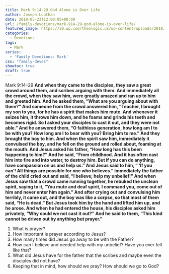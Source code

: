 ```yaml
---
title: Mark 9:14-29 God Alone is Over Life
author: Joseph Louthan
date: 2018-05-23T12:00:05+00:00
url: /family-devotions/mark-914-29-god-alone-is-over-life/
featured_image: https://i0.wp.com/theologic.us/wp-content/uploads/2018/05/img_1987.jpg?resize=820%2C312
categories:
  - Devotions
tags:
  - Mark
series:
  - 'Family Devotions: Mark'
css: "family-devos"
showtoc: true
draft: true
---
```

Mark 9:14–29 **And when they came to the disciples, they saw a great crowd around them, and scribes arguing with them. And immediately all the crowd, when they saw him, were greatly amazed and ran up to him and greeted him. And he asked them, “What are you arguing about with them?” And someone from the crowd answered him, “Teacher, I brought my son to you, for he has a spirit that makes him mute. And whenever it seizes him, it throws him down, and he foams and grinds his teeth and becomes rigid. So I asked your disciples to cast it out, and they were not able.” And he answered them, “O faithless generation, how long am I to be with you? How long am I to bear with you? Bring him to me.” And they brought the boy to him. And when the spirit saw him, immediately it convulsed the boy, and he fell on the ground and rolled about, foaming at the mouth. And Jesus asked his father, “How long has this been happening to him?” And he said, “From childhood. And it has often cast him into fire and into water, to destroy him. But if you can do anything, have compassion on us and help us.” And Jesus said to him, “ ‘If you can’! All things are possible for one who believes.” Immediately the father of the child cried out and said, “I believe; help my unbelief!” And when Jesus saw that a crowd came running together, he rebuked the unclean spirit, saying to it, “You mute and deaf spirit, I command you, come out of him and never enter him again.” And after crying out and convulsing him terribly, it came out, and the boy was like a corpse, so that most of them said, “He is dead.” But Jesus took him by the hand and lifted him up, and he arose. And when he had entered the house, his disciples asked him privately, “Why could we not cast it out?” And he said to them, “This kind cannot be driven out by anything but prayer.”**

  1. What is prayer?
  2. How important is prayer according to Jesus?
  3. How many times did Jesus go away to be with the Father?
  4. How can I believe and needed help with my unbelief? Have you ever felt like that?
  5. What did Jesus have for the father that the scribes and maybe even the disciples did not have?
  6. Keeping that in mind, how should we pray? How should we go to God?